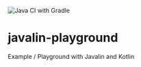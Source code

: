 ![Java CI with Gradle](https://github.com/liamsorsby/javalin-playground/workflows/Java%20CI%20with%20Gradle/badge.svg)
# javalin-playground
Example / Playground with Javalin and Kotlin
